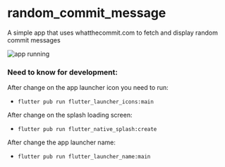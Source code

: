 # random_commit_message

A simple app that uses whatthecommit.com to fetch and display random commit messages

![app running](https://media.giphy.com/media/Onj8RvKgWeIHt8JCFe/giphy.gif)

### Need to know for development:

After change on the app launcher icon you need to run:
- `flutter pub run flutter_launcher_icons:main`

After change on the splash loading screen:
- `flutter pub run flutter_native_splash:create`

After change the app launcher name:
- `flutter pub run flutter_launcher_name:main`
